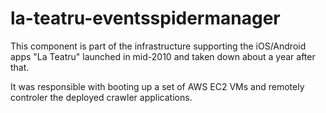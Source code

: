 # la-teatru-eventsspidermanager

This component is part of the infrastructure supporting the iOS/Android apps "La Teatru" launched in mid-2010 and taken down about a year after that.

It was responsible with booting up a set of AWS EC2 VMs and remotely controler the deployed crawler applications.
